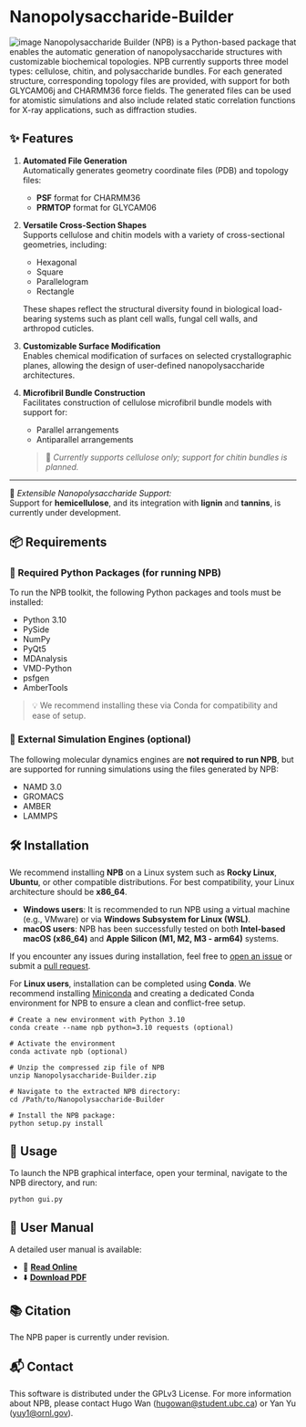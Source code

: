 # Nanopolysaccharide-Builder
![image](https://github.com/Hugo-Wan/Nanopolysaccharide-Builder/blob/main/icon/toc.png)
Nanopolysaccharide Builder (NPB) is a Python-based package that enables the automatic generation of nanopolysaccharide structures with customizable biochemical topologies. NPB currently supports three model types: cellulose, chitin, and polysaccharide bundles. For each generated structure, corresponding topology files are provided, with support for both GLYCAM06j and CHARMM36 force fields. The generated files can be used for atomistic simulations and also include related static correlation functions for X-ray applications, such as diffraction studies.

## ✨ Features

1. **Automated File Generation**  
   Automatically generates geometry coordinate files (PDB) and topology files:  
   - **PSF** format for CHARMM36  
   - **PRMTOP** format for GLYCAM06

2. **Versatile Cross-Section Shapes**  
   Supports cellulose and chitin models with a variety of cross-sectional geometries, including:  
   - Hexagonal  
   - Square  
   - Parallelogram  
   - Rectangle  
   
   These shapes reflect the structural diversity found in biological load-bearing systems such as plant cell walls, fungal cell walls, and arthropod cuticles.

3. **Customizable Surface Modification**  
   Enables chemical modification of surfaces on selected crystallographic planes, allowing the design of user-defined nanopolysaccharide architectures.

4. **Microfibril Bundle Construction**  
   Facilitates construction of cellulose microfibril bundle models with support for:  
   - Parallel arrangements  
   - Antiparallel arrangements  

   > 🔬 *Currently supports cellulose only; support for chitin bundles is planned.*

---

🧪 *Extensible Nanopolysaccharide Support:*  
Support for **hemicellulose**, and its integration with **lignin** and **tannins**, is currently under development.


## 📦 Requirements

### 🔧 Required Python Packages (for running NPB)

To run the NPB toolkit, the following Python packages and tools must be installed:

- Python 3.10
- PySide
- NumPy
- PyQt5
- MDAnalysis
- VMD-Python
- psfgen
- AmberTools

> 💡 We recommend installing these via Conda for compatibility and ease of setup.

### 🚀 External Simulation Engines (optional)

The following molecular dynamics engines are **not required to run NPB**, but are supported for running simulations using the files generated by NPB:

- NAMD 3.0
- GROMACS
- AMBER
- LAMMPS


## 🛠️ Installation

We recommend installing **NPB** on a Linux system such as **Rocky Linux**, **Ubuntu**, or other compatible distributions. For best compatibility, your Linux architecture should be **x86_64**.

- **Windows users**: It is recommended to run NPB using a virtual machine (e.g., VMware) or via **Windows Subsystem for Linux (WSL)**.
- **macOS users**: NPB has been successfully tested on both **Intel-based macOS (x86_64)** and **Apple Silicon (M1, M2, M3 - arm64)** systems.

If you encounter any issues during installation, feel free to [open an issue](https://github.com/Hugo-Wan/Nanopolysaccharide-Builder/issues) or submit a [pull request](https://github.com/Hugo-Wan/Nanopolysaccharide-Builder/pulls).


For **Linux users**, installation can be completed using **Conda**. We recommend installing [Miniconda](https://www.anaconda.com/docs/getting-started/miniconda/install#linux-terminal-installer) and creating a dedicated Conda environment for NPB to ensure a clean and conflict-free setup.

````
# Create a new environment with Python 3.10
conda create --name npb python=3.10 requests (optional)

# Activate the environment
conda activate npb (optional)

# Unzip the compressed zip file of NPB
unzip Nanopolysaccharide-Builder.zip

# Navigate to the extracted NPB directory:
cd /Path/to/Nanopolysaccharide-Builder

# Install the NPB package:
python setup.py install
````

## 🚀 Usage

To launch the NPB graphical interface, open your terminal, navigate to the NPB directory, and run:
````
python gui.py
````
## 📘 User Manual
A detailed user manual is available:
- 🔗 [**Read Online**](https://github.com/Hugo-Wan/Nanopolysaccharide-Builder/blob/main/manual.pdf)
- ⬇️ [**Download PDF**](https://github.com/Hugo-Wan/Nanopolysaccharide-Builder/raw/main/manual.pdf)

## 📚 Citation
The NPB paper is currently under revision.

## 📬 Contact
This software is distributed under the GPLv3 License. For more information about NPB, please contact Hugo Wan (hugowan@student.ubc.ca) or Yan Yu (yuy1@ornl.gov).
